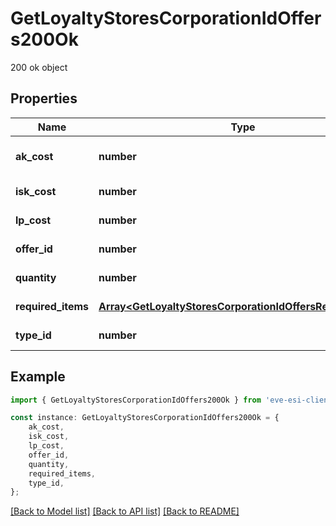 # GetLoyaltyStoresCorporationIdOffers200Ok

200 ok object

## Properties

Name | Type | Description | Notes
------------ | ------------- | ------------- | -------------
**ak_cost** | **number** | Analysis kredit cost | [optional] [default to undefined]
**isk_cost** | **number** | isk_cost integer | [default to undefined]
**lp_cost** | **number** | lp_cost integer | [default to undefined]
**offer_id** | **number** | offer_id integer | [default to undefined]
**quantity** | **number** | quantity integer | [default to undefined]
**required_items** | [**Array&lt;GetLoyaltyStoresCorporationIdOffersRequiredItem&gt;**](GetLoyaltyStoresCorporationIdOffersRequiredItem.md) | required_items array | [default to undefined]
**type_id** | **number** | type_id integer | [default to undefined]

## Example

```typescript
import { GetLoyaltyStoresCorporationIdOffers200Ok } from 'eve-esi-client-ts';

const instance: GetLoyaltyStoresCorporationIdOffers200Ok = {
    ak_cost,
    isk_cost,
    lp_cost,
    offer_id,
    quantity,
    required_items,
    type_id,
};
```

[[Back to Model list]](../README.md#documentation-for-models) [[Back to API list]](../README.md#documentation-for-api-endpoints) [[Back to README]](../README.md)
